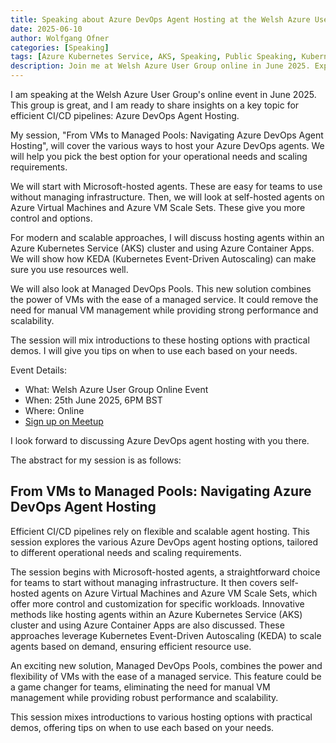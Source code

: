 ```yaml
---
title: Speaking about Azure DevOps Agent Hosting at the Welsh Azure User Group
date: 2025-06-10
author: Wolfgang Ofner
categories: [Speaking]
tags: [Azure Kubernetes Service, AKS, Speaking, Public Speaking, Kubernetes, Azure, DevOps]
description: Join me at Welsh Azure User Group online in June 2025. Explore Azure DevOps agent hosting options for efficient CI/CD.
---
```


I am speaking at the Welsh Azure User Group's online event in June 2025. This group is great, and I am ready to share insights on a key topic for efficient CI/CD pipelines: Azure DevOps Agent Hosting.

My session, "From VMs to Managed Pools: Navigating Azure DevOps Agent Hosting", will cover the various ways to host your Azure DevOps agents. We will help you pick the best option for your operational needs and scaling requirements.

We will start with Microsoft-hosted agents. These are easy for teams to use without managing infrastructure. Then, we will look at self-hosted agents on Azure Virtual Machines and Azure VM Scale Sets. These give you more control and options.

For modern and scalable approaches, I will discuss hosting agents within an Azure Kubernetes Service (AKS) cluster and using Azure Container Apps. We will show how KEDA (Kubernetes Event-Driven Autoscaling) can make sure you use resources well.

We will also look at Managed DevOps Pools. This new solution combines the power of VMs with the ease of a managed service. It could remove the need for manual VM management while providing strong performance and scalability.

The session will mix introductions to these hosting options with practical demos. I will give you tips on when to use each based on your needs.

Event Details:

- What: Welsh Azure User Group Online Event
- When: 25th June 2025, 6PM BST
- Where: Online
- <a href="https://www.meetup.com/msft-stack/events/307931692/?eventOrigin=group_upcoming_events" target="_blank" rel="noopener noreferrer">Sign up on Meetup</a>

I look forward to discussing Azure DevOps agent hosting with you there.

<!-- ## Slides of the Talk

You can find the slides of the talk on <a href="https://github.com/WolfgangOfner/Presentation/blob/main/2025%20-%20MS%20Tech%20Summit/From%20VMs%20to%20Managed%20Pools%20-%20Navigating%20Azure%20DevOps%20Agent%20Hosting.pdf" target="_blank" rel="noopener noreferrer">GitHub</a>. -->

<!-- ## Watch on Youtube

You can find the recording of the talk on Youtube.

<iframe width="560" height="315" src="https://www.youtube.com/embed/OEBvWVlAuw0" title="YouTube video player" frameborder="0" allow="accelerometer; autoplay; clipboard-write; encrypted-media; gyroscope; picture-in-picture; web-share" referrerpolicy="strict-origin-when-cross-origin" allowfullscreen></iframe> -->

The abstract for my session is as follows:

## From VMs to Managed Pools: Navigating Azure DevOps Agent Hosting

Efficient CI/CD pipelines rely on flexible and scalable agent hosting. This session explores the various Azure DevOps agent hosting options, tailored to different operational needs and scaling requirements. 

The session begins with Microsoft-hosted agents, a straightforward choice for teams to start without managing infrastructure. It then covers self-hosted agents on Azure Virtual Machines and Azure VM Scale Sets, which offer more control and customization for specific workloads. Innovative methods like hosting agents within an Azure Kubernetes Service (AKS) cluster and using Azure Container Apps are also discussed. These approaches leverage Kubernetes Event-Driven Autoscaling (KEDA) to scale agents based on demand, ensuring efficient resource use. 

An exciting new solution, Managed DevOps Pools, combines the power and flexibility of VMs with the ease of a managed service. This feature could be a game changer for teams, eliminating the need for manual VM management while providing robust performance and scalability. 

This session mixes introductions to various hosting options with practical demos, offering tips on when to use each based on your needs.